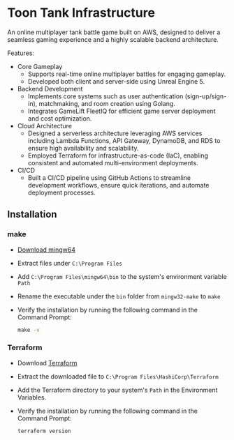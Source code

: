 # Toon Tank Infrastructure

An online multiplayer tank battle game built on AWS, designed to deliver a seamless gaming experience and a highly scalable backend architecture.

Features:

- Core Gameplay
  - Supports real-time online multiplayer battles for engaging gameplay.
  - Developed both client and server-side using Unreal Engine 5.
- Backend Development
  - Implements core systems such as user authentication (sign-up/sign-in), matchmaking, and room creation using Golang.
  - Integrates GameLift FleetIQ for efficient game server deployment and cost optimization.
- Cloud Architecture
  - Designed a serverless architecture leveraging AWS services including Lambda Functions, API Gateway, DynamoDB, and RDS to ensure high availability and scalability.
  - Employed Terraform for infrastructure-as-code (IaC), enabling consistent and automated multi-environment deployments.
- CI/CD
  - Built a CI/CD pipeline using GitHub Actions to streamline development workflows, ensure quick iterations, and automate deployment processes.

## Installation

### make

- [Download mingw64](https://github.com/niXman/mingw-builds-binaries/releases/download/13.2.0-rt_v11-rev1/x86_64-13.2.0-release-win32-seh-msvcrt-rt_v11-rev1.7z)
- Extract files under `C:\Program Files`
- Add `C:\Program Files\mingw64\bin` to the system's environment variable `Path`
- Rename the executable under the `bin` folder from `mingw32-make` to `make`
- Verify the installation by running the following command in the Command Prompt:

  ```cmd
  make -v
  ```

### Terraform

- Download [Terraform](https://developer.hashicorp.com/terraform/install#windows)
- Extract the downloaded file to `C:\Program Files\HashiCorp\Terraform`
- Add the Terraform directory to your system's `Path` in the Environment Variables.
- Verify the installation by running the following command in the Command Prompt:

  ```cmd
  terraform version
  ```
